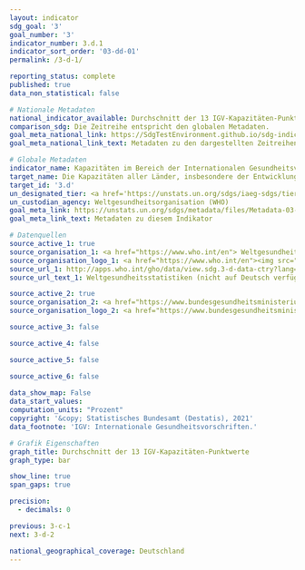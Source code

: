 ```yaml
---
layout: indicator    
sdg_goal: '3'    
goal_number: '3'    
indicator_number: 3.d.1    
indicator_sort_order: '03-dd-01'    
permalink: /3-d-1/    

reporting_status: complete    
published: true    
data_non_statistical: false    

# Nationale Metadaten    
national_indicator_available: Durchschnitt der 13 IGV-Kapazitäten-Punktwerte    
comparison_sdg: Die Zeitreihe entspricht den globalen Metadaten.    
goal_meta_national_link: https://SdgTestEnvironment.github.io/sdg-indicators/public/MetaDe/3.d.1.pdf    
goal_meta_national_link_text: Metadaten zu den dargestellten Zeitreihen    

# Globale Metadaten    
indicator_name: Kapazitäten im Bereich der Internationalen Gesundheitsvorschriften (IGV) und der Gesundheitsnotfallvorsorge    
target_name: Die Kapazitäten aller Länder, insbesondere der Entwicklungsländer, in den Bereichen Frühwarnung, Risikominderung und Management nationaler und globaler Gesundheitsrisiken stärken    
target_id: '3.d'    
un_designated_tier: <a href='https://unstats.un.org/sdgs/iaeg-sdgs/tier-classification/' title='Klicken Sie hier um weitere Informationen zur UN-Tier-Klassifikation zu erhalten.'  target='_blank'>Tier I</a>    
un_custodian_agency: Weltgesundheitsorganisation (WHO)    
goal_meta_link: https://unstats.un.org/sdgs/metadata/files/Metadata-03-0D-01.pdf    
goal_meta_link_text: Metadaten zu diesem Indikator        

# Datenquellen
source_active_1: true
source_organisation_1: <a href="https://www.who.int/en"> Weltgesundheitsorganisation (WHO) </a>
source_organisation_logo_1: <a href="https://www.who.int/en"><img src="https://g205sdgs.github.io/sdg-indicators/public/OrgImgDe/who.png" alt="Logo who" style="height:60px; width:148px"/></a>
source_url_1: http://apps.who.int/gho/data/view.sdg.3-d-data-ctry?lang=en
source_url_text_1: Weltgesundheitsstatistiken (nicht auf Deutsch verfügbar)

source_active_2: true
source_organisation_2: <a href="https://www.bundesgesundheitsministerium.de/"> Bundesministerium für Gesundheit (BMG) </a>
source_organisation_logo_2: <a href="https://www.bundesgesundheitsministerium.de/"><img src="https://g205sdgs.github.io/sdg-indicators/public/OrgImgDe/bmg.png" alt="Logo bmg" style="height:60px; width:148px"/></a>

source_active_3: false

source_active_4: false

source_active_5: false

source_active_6: false
    
data_show_map: False    
data_start_values:     
computation_units: "Prozent"    
copyright: '&copy; Statistisches Bundesamt (Destatis), 2021'    
data_footnote: 'IGV: Internationale Gesundheitsvorschriften.'    

# Grafik Eigenschaften    
graph_title: Durchschnitt der 13 IGV-Kapazitäten-Punktwerte    
graph_type: bar    

show_line: true
span_gaps: true

precision:
  - decimals: 0    

previous: 3-c-1    
next: 3-d-2    

national_geographical_coverage: Deutschland    
---
```


<span></span>